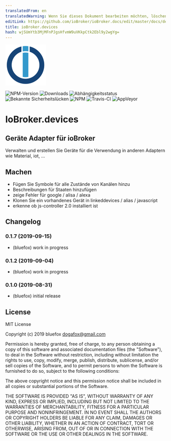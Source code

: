 ```yaml
---
translatedFrom: en
translatedWarning: Wenn Sie dieses Dokument bearbeiten möchten, löschen Sie bitte das Feld "translationsFrom". Andernfalls wird dieses Dokument automatisch erneut übersetzt
editLink: https://github.com/ioBroker/ioBroker.docs/edit/master/docs/de/adapterref/iobroker.devices/README.md
title: ioBroker.devices
hash: wjSUmYtb3MjMFnPJgsHfvmW9uVKkpCtk2Ebl9y2wgYg=
---
```

![Logo](../../../en/adapterref/iobroker.devices/admin/devices.png)

![NPM-Version](http://img.shields.io/npm/v/iobroker.devices.svg)
![Downloads](https://img.shields.io/npm/dm/iobroker.devices.svg)
![Abhängigkeitsstatus](https://img.shields.io/david/ioBroker/iobroker.devices.svg)
![Bekannte Sicherheitslücken](https://snyk.io/test/github/ioBroker/ioBroker.devices/badge.svg)
![NPM](https://nodei.co/npm/iobroker.devices.png?downloads=true)
![Travis-CI](http://img.shields.io/travis/ioBroker/ioBroker.devices/master.svg)
![AppVeyor](https://ci.appveyor.com/api/projects/status/github/ioBroker/ioBroker.devices?branch=master&svg=true)

# IoBroker.devices
## Geräte Adapter für ioBroker
Verwalten und erstellen Sie Geräte für die Verwendung in anderen Adaptern wie Material, iot, ...

## Machen
- Fügen Sie Symbole für alle Zustände von Kanälen hinzu
- Beschreibungen für Staaten hinzufügen
- zeige Fehler für google / alisa / alexa
- Klonen Sie ein vorhandenes Gerät in linkeddevices / alias / javascript
- erkenne ob js-controller 2.0 installiert ist

## Changelog

### 0.1.7 (2019-09-15)
* (bluefox) work in progress

### 0.1.2 (2019-09-04)
* (bluefox) work in progress

### 0.1.0 (2019-08-31)
* (bluefox) initial release

## License
MIT License

Copyright (c) 2019 bluefox <dogafox@gmail.com>

Permission is hereby granted, free of charge, to any person obtaining a copy
of this software and associated documentation files (the "Software"), to deal
in the Software without restriction, including without limitation the rights
to use, copy, modify, merge, publish, distribute, sublicense, and/or sell
copies of the Software, and to permit persons to whom the Software is
furnished to do so, subject to the following conditions:

The above copyright notice and this permission notice shall be included in all
copies or substantial portions of the Software.

THE SOFTWARE IS PROVIDED "AS IS", WITHOUT WARRANTY OF ANY KIND, EXPRESS OR
IMPLIED, INCLUDING BUT NOT LIMITED TO THE WARRANTIES OF MERCHANTABILITY,
FITNESS FOR A PARTICULAR PURPOSE AND NONINFRINGEMENT. IN NO EVENT SHALL THE
AUTHORS OR COPYRIGHT HOLDERS BE LIABLE FOR ANY CLAIM, DAMAGES OR OTHER
LIABILITY, WHETHER IN AN ACTION OF CONTRACT, TORT OR OTHERWISE, ARISING FROM,
OUT OF OR IN CONNECTION WITH THE SOFTWARE OR THE USE OR OTHER DEALINGS IN THE
SOFTWARE.